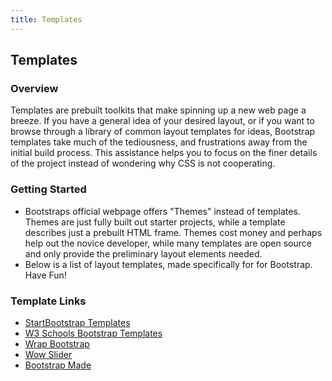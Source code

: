```yaml
---
title: Templates
---
```


## Templates

### Overview
Templates are prebuilt toolkits that make spinning up a new web page a breeze. If you have a general idea of your desired layout, or if you want to browse through a library of common layout templates for ideas, Bootstrap templates take much of the tediousness, and frustrations away from the initial build process. This assistance helps you to focus on the finer details of the project instead of wondering why CSS is not cooperating.

### Getting Started
* Bootstraps official webpage offers "Themes" instead of templates. Themes are just fully built out starter projects, while a template describes just a prebuilt HTML frame. Themes cost money and perhaps help out the novice developer, while many templates are open source and only provide the preliminary layout elements needed.
* Below is a list of layout templates, made specifically for for Bootstrap. Have Fun!

### Template Links

* [StartBootstrap Templates](https://startbootstrap.com/)
* [W3 Schools Bootstrap Templates](https://www.w3schools.com/bootstrap/bootstrap_templates.asp)
* [Wrap Bootstrap](https://wrapbootstrap.com/)
* [Wow Slider](http://wowslider.com/posts/35-top-free-bootstrap-templates-2016-95.html)
* [Bootstrap Made](https://bootstrapmade.com/)
